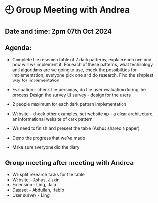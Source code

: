 # 🕘 Group Meeting with Andrea
## Date and time: 2pm 07th Oct 2024
## Agenda: 
- Complete the research table of 7 dark patterns, explain each one and how will we implement it.
For each of these patterns, what technology and algorithms are we going to use, check the possibilities for implementation, everyone pick one and do research.
Find the simplest way for implementation

- Evaluation – check the personas, do the user evaluation during the process
Design the survey
UI survey – design for the users 

- 2 people maximum for each dark pattern implementation

- Website – check other examples, set website up – a clear architecture, an informational website of dark pattern 

- We need to finish and present the table  (Ashus shared a paper)
- Demo the progress that we’ve made
- Make sure everyone did the diary



## Group meeting after meeting with Andrea
- We split research tasks for the table 
- Website – Ashus, Jiaxin
- Extension – Ling, Jara
- Dataset – Abdullah, Habib
- User survey - Ling





